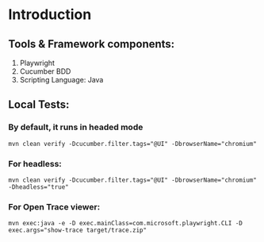 # Introduction

## Tools & Framework components:

1. Playwright
2. Cucumber BDD
3. Scripting Language: Java

## Local Tests:
### By default, it runs in headed mode
```
mvn clean verify -Dcucumber.filter.tags="@UI" -DbrowserName="chromium"
```
### For headless:
```
mvn clean verify -Dcucumber.filter.tags="@UI" -DbrowserName="chromium" -Dheadless="true"
```
### For Open Trace viewer:
```
mvn exec:java -e -D exec.mainClass=com.microsoft.playwright.CLI -D exec.args="show-trace target/trace.zip"
```